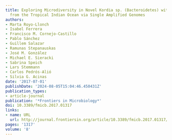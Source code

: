 ```yaml
---
title: Exploring Microdiversity in Novel Kordia sp. (Bacteroidetes) with Proteorhodopsin
  from the Tropical Indian Ocean via Single Amplified Genomes
authors:
- Marta Royo-Llonch
- Isabel Ferrera
- Francisco M. Cornejo-Castillo
- Pablo Sánchez
- Guillem Salazar
- Ramunas Stepanauskas
- José M. González
- Michael E. Sieracki
- Sabrina Speich
- Lars Stemmann
- Carlos Pedrós-Alió
- Silvia G. Acinas
date: '2017-07-01'
publishDate: '2024-08-05T15:04:46.450431Z'
publication_types:
- article-journal
publication: '*Frontiers in Microbiology*'
doi: 10.3389/fmicb.2017.01317
links:
- name: URL
  url: http://journal.frontiersin.org/article/10.3389/fmicb.2017.01317/full
pages: '1317'
volume: '8'
---
```


